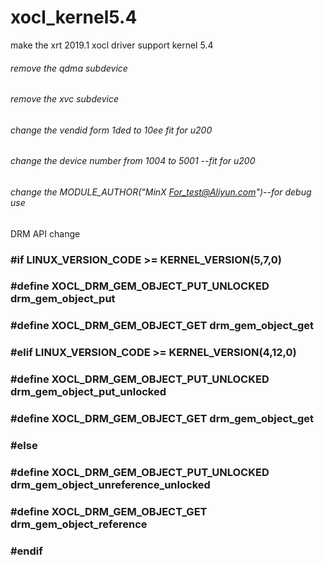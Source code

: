 # xocl_kernel5.4
make the xrt 2019.1 xocl driver support kernel 5.4 

###### remove the qdma subdevice
###### remove the xvc subdevice


###### change the vendid form 1ded to 10ee fit for u200
###### change the device number from 1004 to 5001 --fit for u200
###### change the MODULE_AUTHOR("MinX <For_test@Aliyun.com>")--for debug use

DRM API change

### #if LINUX_VERSION_CODE >= KERNEL_VERSION(5,7,0)
###         #define XOCL_DRM_GEM_OBJECT_PUT_UNLOCKED drm_gem_object_put
###         #define XOCL_DRM_GEM_OBJECT_GET drm_gem_object_get
### #elif LINUX_VERSION_CODE >= KERNEL_VERSION(4,12,0)
###         #define XOCL_DRM_GEM_OBJECT_PUT_UNLOCKED drm_gem_object_put_unlocked
###         #define XOCL_DRM_GEM_OBJECT_GET drm_gem_object_get
### #else
###         #define XOCL_DRM_GEM_OBJECT_PUT_UNLOCKED drm_gem_object_unreference_unlocked
###         #define XOCL_DRM_GEM_OBJECT_GET drm_gem_object_reference
### #endif

